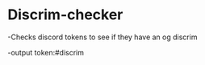 # Discrim-checker


-Checks discord tokens to see if they have an og discrim

-output  token:#discrim
